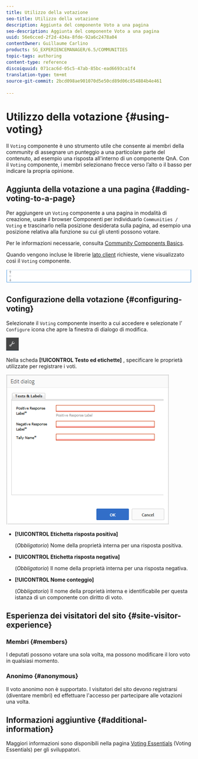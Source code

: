```yaml
---
title: Utilizzo della votazione
seo-title: Utilizzo della votazione
description: Aggiunta del componente Voto a una pagina
seo-description: Aggiunta del componente Voto a una pagina
uuid: 56e6cced-2f2d-434a-8fde-92a6c2478a04
contentOwner: Guillaume Carlino
products: SG_EXPERIENCEMANAGER/6.5/COMMUNITIES
topic-tags: authoring
content-type: reference
discoiquuid: 071cac6d-05c5-47ab-85bc-ead6693ca1f4
translation-type: tm+mt
source-git-commit: 2bcd098ae901070d5e50cd89d06c854884b4e461

---
```



# Utilizzo della votazione {#using-voting}

Il `Voting` componente è uno strumento utile che consente ai membri della community di assegnare un punteggio a una particolare parte del contenuto, ad esempio una risposta all&#39;interno di un componente QnA. Con il `Voting` componente, i membri selezionano frecce verso l’alto o il basso per indicare la propria opinione.

## Aggiunta della votazione a una pagina {#adding-voting-to-a-page}

Per aggiungere un `Voting` componente a una pagina in modalità di creazione, usate il browser Componenti per individuarlo `Communities / Voting` e trascinarlo nella posizione desiderata sulla pagina, ad esempio una posizione relativa alla funzione su cui gli utenti possono votare.

Per le informazioni necessarie, consulta [Community Components Basics](basics.md).

Quando vengono incluse le librerie [lato client](essentials-voting.md#essentials-for-client-side) richieste, viene visualizzato così il `Voting` componente.

![chlimage_1-307](assets/chlimage_1-307.png)

## Configurazione della votazione {#configuring-voting}

Selezionate il `Voting` componente inserito a cui accedere e selezionate l’ `Configure` icona che apre la finestra di dialogo di modifica.

![chlimage_1-308](assets/chlimage_1-308.png)

Nella scheda **[!UICONTROL Testo ed etichette]** , specificare le proprietà utilizzate per registrare i voti.

![chlimage_1-309](assets/chlimage_1-309.png)

* **[!UICONTROL Etichetta risposta positiva]**

   (*Obbligatorio*) Nome della proprietà interna per una risposta positiva.

* **[!UICONTROL Etichetta risposta negativa]**

   (*Obbligatorio*) Il nome della proprietà interna per una risposta negativa.

* **[!UICONTROL Nome conteggio]**

   (*Obbligatorio*) Il nome della proprietà interna e identificabile per questa istanza di un componente con diritto di voto.

## Esperienza dei visitatori del sito {#site-visitor-experience}

### Membri {#members}

I deputati possono votare una sola volta, ma possono modificare il loro voto in qualsiasi momento.

### Anonimo {#anonymous}

Il voto anonimo non è supportato. I visitatori del sito devono registrarsi (diventare membri) ed effettuare l&#39;accesso per partecipare alle votazioni una volta.

## Informazioni aggiuntive {#additional-information}

Maggiori informazioni sono disponibili nella pagina [Voting Essentials](essentials-voting.md) (Voting Essentials) per gli sviluppatori.
